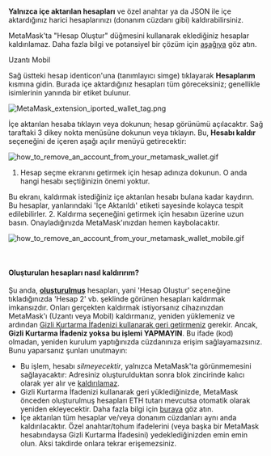 ### 
**Yalnızca içe aktarılan hesapları** ve özel anahtar ya da JSON ile içe aktardığınız harici hesaplarınızı (donanım cüzdanı gibi) kaldırabilirsiniz.


MetaMask'ta "Hesap Oluştur" düğmesini kullanarak eklediğiniz hesaplar kaldırılamaz. Daha fazla bilgi ve potansiyel bir çözüm için [aşağıya](#h_01G04RAQEGEFCA0Z74S4PANNDV) göz atın.




Uzantı Mobil


Sağ üstteki hesap identicon'una (tanımlayıcı simge) tıklayarak **Hesaplarım** kısmına gidin. Burada içe aktardığınız hesapları tüm göreceksiniz; genellikle isimlerinin yanında bir etiket bulunur.


![MetaMask_extension_iported_wallet_tag.png](https://support.metamask.io/hc/article_attachments/9336162513435/MetaMask_extension_iported_wallet_tag.png)


İçe aktarılan hesaba tıklayın veya dokunun; hesap görünümü açılacaktır. Sağ taraftaki 3 dikey nokta menüsüne dokunun veya tıklayın. Bu, **Hesabı kaldır** seçeneğini de içeren aşağı açılır menüyü getirecektir:


![how_to_remove_an_account_from_your_metamask_wallet.gif](https://support.metamask.io/hc/article_attachments/9336581400603/how_to_remove_an_account_from_your_metamask_wallet.gif)




1. Hesap seçme ekranını getirmek için hesap adınıza dokunun. O anda hangi hesabı seçtiğinizin önemi yoktur.


Bu ekranı, kaldırmak istediğiniz içe aktarılan hesabı bulana kadar kaydırın. Bu hesaplar, yanlarındaki 'İçe Aktarıldı' etiketi sayesinde kolayca tespit edilebilirler.
2. Kaldırma seçeneğini getirmek için hesabın üzerine uzun basın. Onayladığınızda MetaMask'ınızdan hemen kaybolacaktır.


![how_to_remove_an_account_from_your_metamask_wallet_mobile.gif](https://support.metamask.io/hc/article_attachments/9345455292059)




 



#### Oluşturulan hesapları nasıl kaldırırım?


Şu anda, [**oluşturulmuş**](https://support.metamask.io/hc/en-us/articles/360015289452) hesapları, yani 'Hesap Oluştur' seçeneğine tıkladığınızda 'Hesap 2' vb. şeklinde görünen hesapları kaldırmak imkansızdır. Onları gerçekten kaldırmak istiyorsanız cihazınızdan MetaMask'ı (Uzantı veya Mobil) kaldırmanız, yeniden yüklemeniz ve ardından [Gizli Kurtarma İfadenizi kullanarak geri getirmeniz](https://support.metamask.io/hc/en-us/articles/360015289612) gerekir. Ancak, **Gizli Kurtarma İfadeniz yoksa bu işlemi YAPMAYIN**. Bu ifade (kod) olmadan, yeniden kurulum yaptığınızda cüzdanınıza erişim sağlayamazsınız. Bunu yaparsanız şunları unutmayın:


* Bu işlem, hesabı *silmeyecektir*, yalnızca MetaMask'ta görünmemesini sağlayacaktır: Adresiniz oluşturulduktan sonra blok zincirinde kalıcı olarak yer alır ve [kaldırılamaz](https://support.metamask.io/hc/en-us/articles/360042515731-How-can-I-delete-my-MetaMask-wallet-#:~:text=Due%20to%20the%20nature%20of%20the%20blockchain%2C%20users%20cannot%20permanently%20delete%20an%20account%20on%20the%20Ethereum%20network.%20If%20you%20no%20longer%20want%20to%20use%20MetaMask%2C%20simply%20uninstall.%C2%A0).
* Gizli Kurtarma İfadenizi kullanarak geri yüklediğinizde, MetaMask önceden oluşturulmuş hesapları ETH tutarı mevcutsa otomatik olarak yeniden ekleyecektir. Daha fazla bilgi için [buraya](https://support.metamask.io/hc/en-us/articles/360015289612-How-to-restore-your-MetaMask-wallet-from-Secret-Recovery-Phrase#:~:text=What%20about%20restoring,this%20guide.) göz atın.
* İçe aktarılan tüm hesaplar ve/veya donanım cüzdanları aynı anda kaldırılacaktır. Özel anahtar/tohum ifadelerini (veya başka bir MetaMask hesabındaysa Gizli Kurtarma İfadesini) yedeklediğinizden emin emin olun. Aksi takdirde onlara tekrar erişemezsiniz.


